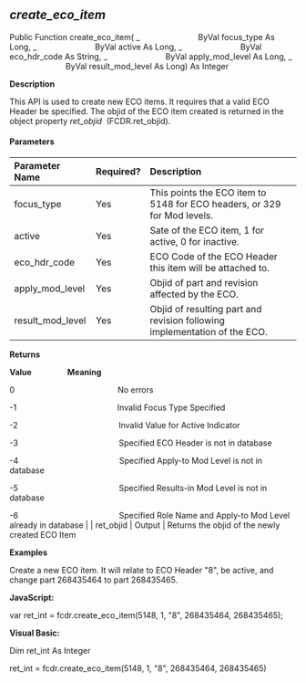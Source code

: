 _create_eco_item_
-------------------

Public Function create_eco_item( _
                         ByVal focus_type As Long, _
                         ByVal active As Long, _
                         ByVal eco_hdr_code As String, _
                         ByVal apply_mod_level As Long, _
                         ByVal result_mod_level As Long) As Integer

**Description**

This API is used to create new ECO items. It requires that a valid ECO Header be specified. The objid of the ECO item created is returned in the object property _ret_objid_  (FCDR.ret_objid).

#### Parameters

| Parameter Name | Required? | Description |
|:--- |:--- |:--- |
| focus_type | Yes | This points the ECO item to 5148 for ECO headers, or 329 for Mod levels. |
| active | Yes | Sate of the ECO item, 1 for active, 0 for inactive. |
| eco_hdr_code | Yes | ECO Code of the ECO Header this item will be attached to. |
| apply_mod_level | Yes | Objid of part and revision affected by the ECO. |
| result_mod_level | Yes | Objid of resulting part and revision following implementation of the ECO. |

**Returns**

**Value**                **Meaning**

0                                              No errors

-1                                             Invalid Focus Type Specified

-2                                             Invalid Value for Active Indicator

-3                                             Specified ECO Header is not in database

-4                                             Specified Apply-to Mod Level is not in database

-5                                             Specified Results-in Mod Level is not in database

-6                                             Specified Role Name and Apply-to Mod Level already in database |
| ret_objid | Output | Returns the objid of the newly created ECO Item

**Examples**

 Create a new ECO item. It will relate to ECO Header "8", be active, and change part 268435464 to part 268435465.

**JavaScript:**

var ret_int = fcdr.create_eco_item(5148, 1, "8", 268435464, 268435465);

**Visual Basic:**

Dim ret_int As Integer

ret_int = fcdr.create_eco_item(5148, 1, "8", 268435464, 268435465)
